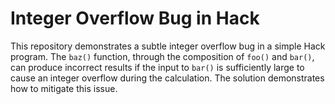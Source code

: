 # Integer Overflow Bug in Hack

This repository demonstrates a subtle integer overflow bug in a simple Hack program.  The `baz()` function, through the composition of `foo()` and `bar()`, can produce incorrect results if the input to `bar()` is sufficiently large to cause an integer overflow during the calculation.  The solution demonstrates how to mitigate this issue.